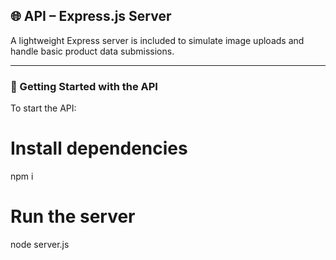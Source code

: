 ## 🌐 API – Express.js Server

A lightweight Express server is included to simulate image uploads and handle basic product data submissions.

---

### 🚀 Getting Started with the API

To start the API:

# Install dependencies

npm i

# Run the server

node server.js

```

```
